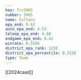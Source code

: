 ```yaml
---
key: frc3965
number: 3965
name: Sultans
epa_end: 9.62
auto_epa_end: 4.53
teleop_epa_end: 4.68
endgame_epa_end: 0.41
winrate: 0.5556
district_epa_rank: 1238
district_epa_percentile: 0.3126
type: Team
---
```

[[2024casd]]
